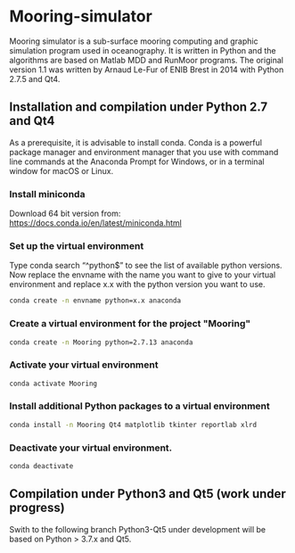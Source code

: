 # Mooring-simulator

Mooring simulator is a sub-surface mooring computing  and graphic simulation program used in oceanography.
It is written in Python and the algorithms are based on Matlab MDD and RunMoor programs.
The original version 1.1 was written by Arnaud Le-Fur of ENIB Brest in 2014 with Python 2.7.5 and Qt4.

## Installation and compilation under Python 2.7 and Qt4

As a prerequisite, it is advisable to install conda.
Conda is a powerful package manager and environment manager that you use with command line commands at the Anaconda Prompt for Windows, or in a terminal window for macOS or Linux.

### Install miniconda

Download 64 bit version from: https://docs.conda.io/en/latest/miniconda.html

### Set up the virtual environment

Type conda search “^python$”  to see the list of available python versions.
Now replace the envname with the name you want to give to your virtual environment and replace x.x with the python version you want to use.

``` bash
conda create -n envname python=x.x anaconda
```

### Create a virtual environment for the project "Mooring"

``` bash
conda create -n Mooring python=2.7.13 anaconda
```

### Activate your virtual environment

``` bash
conda activate Mooring
```

### Install additional Python packages to a virtual environment

``` bash
conda install -n Mooring Qt4 matplotlib tkinter reportlab xlrd 
```

### Deactivate your virtual environment.

``` bash
conda deactivate
```

## Compilation under Python3 and Qt5 (work under progress)

Swith to the following branch Python3-Qt5 under development will be based on Python > 3.7.x and Qt5.
